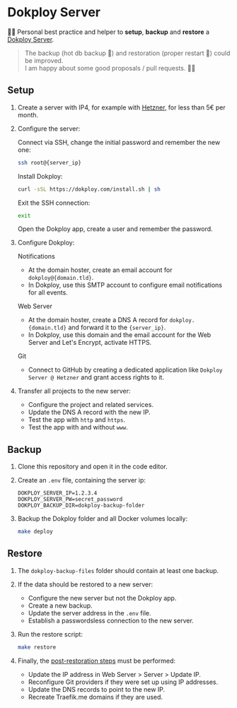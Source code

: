 # Dokploy Server

👨‍💻 Personal best practice and helper to **setup**, **backup** and **restore** a [Dokploy Server](https://dokploy.com/).

> The backup (hot db backup 🫢) and restoration (proper restart 🤔) could be improved.<br />
> I am happy about some good proposals / pull requests. 🧑‍💻

## Setup

1. Create a server with IP4, for example with [Hetzner](https://console.hetzner.cloud/), for less than 5€ per month.

2. Configure the server:

    Connect via SSH, change the initial password and remember the new one:

    ```bash
    ssh root@{server_ip}
    ```

    Install Dokploy:

    ```bash
    curl -sSL https://dokploy.com/install.sh | sh
    ```

    Exit the SSH connection:

    ```bash
    exit
    ```

    Open the Dokploy app, create a user and remember the password.

3. Configure Dokploy:

   Notifications

   - At the domain hoster, create an email account for `dokploy@{domain.tld}`.
   - In Dokploy, use this SMTP account to configure email notifications for all events.

   Web Server

   - At the domain hoster, create a DNS A record for `dokploy.{domain.tld}` and forward it to the `{server_ip}`.
   - In Dokploy, use this domain and the  email account for the Web Server and Let's Encrypt, activate HTTPS.

   Git

   - Connect to GitHub by creating a dedicated application like `Dokploy Server @ Hetzner` and grant access rights to it.

4. Transfer all projects to the new server:

   - Configure the project and related services.
   - Update the DNS A record with the new IP.
   - Test the app with `http` and `https`.
   - Test the app with and without `www`.

## Backup

1. Clone this repository and open it in the code editor.

2. Create an `.env` file, containing the server ip:

    ```env
    DOKPLOY_SERVER_IP=1.2.3.4
    DOKPLOY_SERVER_PW=secret_password
    DOKPLOY_BACKUP_DIR=dokploy-backup-folder
    ````

3. Backup the Dokploy folder and all Docker volumes locally:

   ```bash
   make deploy
   ```

## Restore

1. The `dokploy-backup-files` folder should contain at least one backup.

2. If the data should be restored to a new server:

    - Configure the new server but not the Dokploy app.
    - Create a new backup.
    - Update the server address in the `.env` file.
    - Establish a passwordsless connection to the new server.

3. Run the restore script:

    ```bash
    make restore
    ```

4. Finally, the [post-restoration steps](https://docs.dokploy.com/docs/core/backups#post-restoration-steps) must be performed:

    - Update the IP address in Web Server > Server > Update IP.
    - Reconfigure Git providers if they were set up using IP addresses.
    - Update the DNS records to point to the new IP.
    - Recreate Traefik.me domains if they are used.
